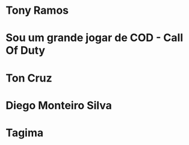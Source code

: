 # Tony Ramos
# Sou um grande jogar de COD - Call Of Duty
# Ton Cruz
# Diego Monteiro Silva
# Tagima
